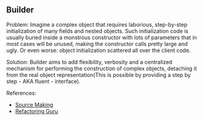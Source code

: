## Builder

Problem:
Imagine a complex object that requires laborious, step-by-step initialization of many fields and nested objects. Such initialization code is usually buried inside a monstrous constructor with lots of parameters that in most cases will be unused, making the constructor calls pretty large and ugly. Or even worse: object initialization scattered all over the client code.

Solution:
Builder aims to add flexibility, verbosity and a centralized mechanism for performing the construction of complex objects, detaching it from the real object representation(This is possible by providing a step by step - AKA fluent - interface).

References:
 * [Source Making](https://sourcemaking.com/design_patterns/builder)
 * [Refactoring Guru](https://refactoring.guru/design-patterns/builder)